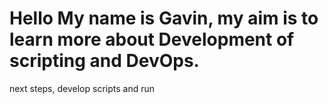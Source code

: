 # Hello My name is Gavin, my aim is to learn more about Development of scripting and DevOps.
next steps, develop scripts and run
